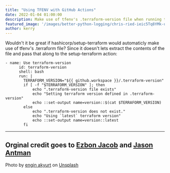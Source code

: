 ```yaml
---
title: "Using TFENV with GitHub Actions"
date: 2022-01-04 01:00:00
description: Make use of tfenv's .terraform-version file when running terraform in GitHub Actions 
featured_image: '/images/better-python-logging/chris-ried-ieic5Tq8YMk-unsplash.jpg'
author: kerry
---
```




Wouldn't it be great if hashicorp/setup-terraform would automaticly make use of tfenv's .terraform file? 
Since it doesn't lets extract the contents of the file and pass that along to the setup-terraform action:


```
- name: Use terraform-version
      id: terraform-version
      shell: bash
      run: |
        TERRAFORM_VERSION="${{ github.workspace }}/.terraform-version"
        if [ -f "$TERRAFORM_VERSION" ]; then
            echo ".terraform-version file exists"
            echo "Setting terraform version defined in .terraform-version"
            echo ::set-output name=version::$(cat $TERRAFORM_VERSION)
        else
            echo ".terraform-version does not exist."
            echo "Using `latest` terraform version"
            echo ::set-output name=version::latest
        fi
```


---
Orginal credit goes to [Ezbon Jacob](https://github.com/codezninja) and [Jason Antman](https://github.com/jantman)   
---
   
Photo by [engin akyurt](https://unsplash.com/@enginakyurt?utm_source=unsplash&utm_medium=referral&utm_content=creditCopyText) on [Unsplash](https://unsplash.com/images/nature/cloud?utm_source=unsplash&utm_medium=referral&utm_content=creditCopyText)
  
